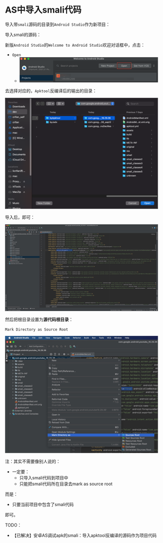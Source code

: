 # AS中导入smali代码

导入带`smali`源码的目录到`Android Studio`作为新项目：

导入smali的源码：

新版`Android Studio`的`Welcome to Android Studio`欢迎对话框中，点击：

* `Open`
  * ![as_welcome_open](../assets/img/as_welcome_open.png)

去选择对应的，`Apktool`反编译后的输出的目录：

![choose_apktool_output_folder](../assets/img/choose_apktool_output_folder.png)

导入后，即可：

![as_imported_smali_apk](../assets/img/as_imported_smali_apk.jpg)

然后把根目录设置为**源代码根目录**：

`Mark Directory as Source Root`

![as_mark_as_source_root](../assets/img/as_mark_as_source_root.jpg)

注：其实不需要像别人说的：

* 一定要：
  * 只导入smali代码到项目中
  * 只能把smali代码所在目录去mark as source root

而是：

* 只要当前项目中包含了smali代码

即可。

TODO：

* 【已解决】安卓AS调试apk的smali：导入apktool反编译的源码作为项目代码

